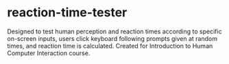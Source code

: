 # reaction-time-tester

Designed to test human perception and reaction times according to specific on-screen inputs, users click keyboard following prompts given at random times, and reaction time is calculated. Created for Introduction to Human Computer Interaction course.
